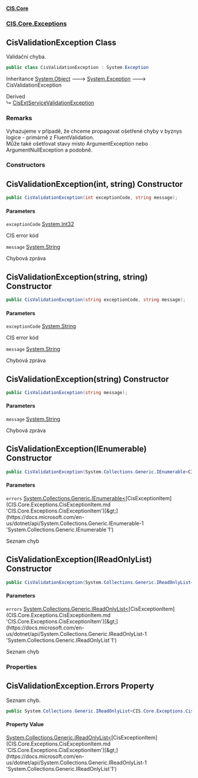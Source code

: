 #### [CIS.Core](index.md 'index')
### [CIS.Core.Exceptions](CIS.Core.Exceptions.md 'CIS.Core.Exceptions')

## CisValidationException Class

Validační chyba.

```csharp
public class CisValidationException : System.Exception
```

Inheritance [System.Object](https://docs.microsoft.com/en-us/dotnet/api/System.Object 'System.Object') &#129106; [System.Exception](https://docs.microsoft.com/en-us/dotnet/api/System.Exception 'System.Exception') &#129106; CisValidationException

Derived  
&#8627; [CisExtServiceValidationException](CIS.Core.Exceptions.ExternalServices.CisExtServiceValidationException.md 'CIS.Core.Exceptions.ExternalServices.CisExtServiceValidationException')

### Remarks
Vyhazujeme v případě, že chceme propagovat ošetřené chyby v byznys logice - primárně z FluentValidation.  
Může také ošetřovat stavy místo ArgumentException nebo ArgumentNullException a podobně.
### Constructors

<a name='CIS.Core.Exceptions.CisValidationException.CisValidationException(int,string)'></a>

## CisValidationException(int, string) Constructor

```csharp
public CisValidationException(int exceptionCode, string message);
```
#### Parameters

<a name='CIS.Core.Exceptions.CisValidationException.CisValidationException(int,string).exceptionCode'></a>

`exceptionCode` [System.Int32](https://docs.microsoft.com/en-us/dotnet/api/System.Int32 'System.Int32')

CIS error kód

<a name='CIS.Core.Exceptions.CisValidationException.CisValidationException(int,string).message'></a>

`message` [System.String](https://docs.microsoft.com/en-us/dotnet/api/System.String 'System.String')

Chybová zpráva

<a name='CIS.Core.Exceptions.CisValidationException.CisValidationException(string,string)'></a>

## CisValidationException(string, string) Constructor

```csharp
public CisValidationException(string exceptionCode, string message);
```
#### Parameters

<a name='CIS.Core.Exceptions.CisValidationException.CisValidationException(string,string).exceptionCode'></a>

`exceptionCode` [System.String](https://docs.microsoft.com/en-us/dotnet/api/System.String 'System.String')

CIS error kód

<a name='CIS.Core.Exceptions.CisValidationException.CisValidationException(string,string).message'></a>

`message` [System.String](https://docs.microsoft.com/en-us/dotnet/api/System.String 'System.String')

Chybová zpráva

<a name='CIS.Core.Exceptions.CisValidationException.CisValidationException(string)'></a>

## CisValidationException(string) Constructor

```csharp
public CisValidationException(string message);
```
#### Parameters

<a name='CIS.Core.Exceptions.CisValidationException.CisValidationException(string).message'></a>

`message` [System.String](https://docs.microsoft.com/en-us/dotnet/api/System.String 'System.String')

Chybová zpráva

<a name='CIS.Core.Exceptions.CisValidationException.CisValidationException(System.Collections.Generic.IEnumerable_CIS.Core.Exceptions.CisExceptionItem_)'></a>

## CisValidationException(IEnumerable<CisExceptionItem>) Constructor

```csharp
public CisValidationException(System.Collections.Generic.IEnumerable<CIS.Core.Exceptions.CisExceptionItem> errors);
```
#### Parameters

<a name='CIS.Core.Exceptions.CisValidationException.CisValidationException(System.Collections.Generic.IEnumerable_CIS.Core.Exceptions.CisExceptionItem_).errors'></a>

`errors` [System.Collections.Generic.IEnumerable&lt;](https://docs.microsoft.com/en-us/dotnet/api/System.Collections.Generic.IEnumerable-1 'System.Collections.Generic.IEnumerable`1')[CisExceptionItem](CIS.Core.Exceptions.CisExceptionItem.md 'CIS.Core.Exceptions.CisExceptionItem')[&gt;](https://docs.microsoft.com/en-us/dotnet/api/System.Collections.Generic.IEnumerable-1 'System.Collections.Generic.IEnumerable`1')

Seznam chyb

<a name='CIS.Core.Exceptions.CisValidationException.CisValidationException(System.Collections.Generic.IReadOnlyList_CIS.Core.Exceptions.CisExceptionItem_)'></a>

## CisValidationException(IReadOnlyList<CisExceptionItem>) Constructor

```csharp
public CisValidationException(System.Collections.Generic.IReadOnlyList<CIS.Core.Exceptions.CisExceptionItem> errors);
```
#### Parameters

<a name='CIS.Core.Exceptions.CisValidationException.CisValidationException(System.Collections.Generic.IReadOnlyList_CIS.Core.Exceptions.CisExceptionItem_).errors'></a>

`errors` [System.Collections.Generic.IReadOnlyList&lt;](https://docs.microsoft.com/en-us/dotnet/api/System.Collections.Generic.IReadOnlyList-1 'System.Collections.Generic.IReadOnlyList`1')[CisExceptionItem](CIS.Core.Exceptions.CisExceptionItem.md 'CIS.Core.Exceptions.CisExceptionItem')[&gt;](https://docs.microsoft.com/en-us/dotnet/api/System.Collections.Generic.IReadOnlyList-1 'System.Collections.Generic.IReadOnlyList`1')

Seznam chyb
### Properties

<a name='CIS.Core.Exceptions.CisValidationException.Errors'></a>

## CisValidationException.Errors Property

Seznam chyb.

```csharp
public System.Collections.Generic.IReadOnlyList<CIS.Core.Exceptions.CisExceptionItem> Errors { get; set; }
```

#### Property Value
[System.Collections.Generic.IReadOnlyList&lt;](https://docs.microsoft.com/en-us/dotnet/api/System.Collections.Generic.IReadOnlyList-1 'System.Collections.Generic.IReadOnlyList`1')[CisExceptionItem](CIS.Core.Exceptions.CisExceptionItem.md 'CIS.Core.Exceptions.CisExceptionItem')[&gt;](https://docs.microsoft.com/en-us/dotnet/api/System.Collections.Generic.IReadOnlyList-1 'System.Collections.Generic.IReadOnlyList`1')
